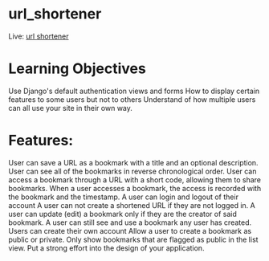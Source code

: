 # url_shortener

Live: [url shortener](http://urlshort-tdhuynh.herokuapp.com/)

# Learning Objectives
Use Django's default authentication views and forms
How to display certain features to some users but not to others
Understand of how multiple users can all use your site in their own way.

# Features:
User can save a URL as a bookmark with a title and an optional description.
User can see all of the bookmarks in reverse chronological order.
User can access a bookmark through a URL with a short code, allowing them to share bookmarks.
When a user accesses a bookmark, the access is recorded with the bookmark and the timestamp.
A user can login and logout of their account
A user can not create a shortened URL if they are not logged in.
A user can update (edit) a bookmark only if they are the creator of said bookmark.
A user can still see and use a bookmark any user has created.
Users can create their own account
Allow a user to create a bookmark as public or private.
Only show bookmarks that are flagged as public in the list view.
Put a strong effort into the design of your application.

